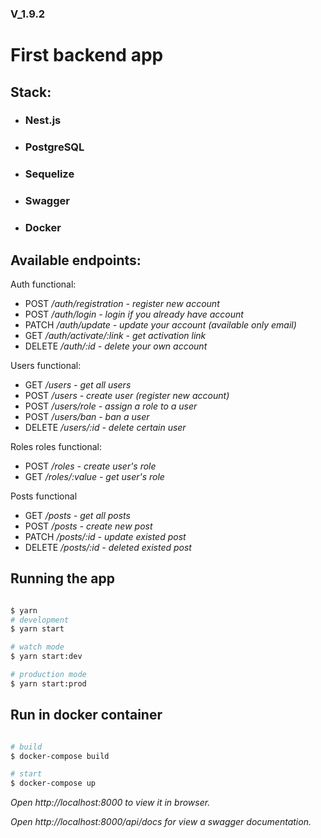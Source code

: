 ### V_1.9.2

# First backend app


## Stack:
* ### Nest.js
* ### PostgreSQL
* ### Sequelize
* ### Swagger
* ### Docker


## Available endpoints:


Auth functional:
- POST */auth/registration - register new account*
- POST */auth/login - login if you already have account*
- PATCH */auth/update - update your account (available only email)*
- GET */auth/activate/:link - get activation link*
- DELETE */auth/:id  - delete your own account*

Users functional:
- GET */users - get all users*
- POST */users - create user (register new account)*
- POST */users/role - assign a role to a user*
- POST */users/ban - ban a user*
- DELETE */users/:id - delete certain user*

Roles roles functional:
- POST */roles - create user's role*
- GET */roles/:value - get user's role*


Posts functional
- GET */posts - get all posts*
- POST */posts - create new post*
- PATCH */posts/:id - update existed post*
- DELETE */posts/:id - deleted existed post*



## Running the app

```bash

$ yarn
# development
$ yarn start

# watch mode
$ yarn start:dev

# production mode
$ yarn start:prod
```

## Run in docker container

```bash

# build
$ docker-compose build

# start
$ docker-compose up

```

*Open http://localhost:8000 to view it in browser.*

*Open *http://localhost:8000/api/docs* for view a swagger documentation.*
